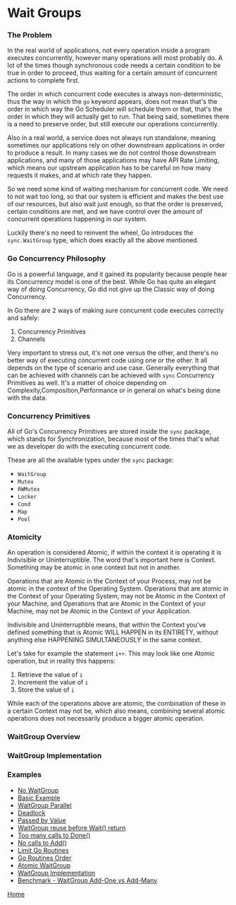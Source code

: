 # Wait Groups

### The Problem

In the real world of applications, not every operation inside a program executes concurrently,
however many operations will most probably do. A lot of the times though synchronous code
needs a certain condition to be true in order to proceed, thus waiting for a certain amount
of concurrent actions to complete first.

The order in which concurrent code executes is always non-deterministic, thus the way in which
the `go` keyword appears, does not mean that's the order in which way the Go Scheduler will
schedule them or that, that's the order in which they will actually get to run.
That being said, sometimes there is a need to preserve order, but still execute our
operations concurrently.

Also in a real world, a service does not always run standalone, meaning sometimes our applications
rely on other downstream applications in order to produce a result. In many cases we do not control
those downstream applications, and many of those applications may have API Rate Limiting, which means
our upstream application has to be careful on how many requests it makes, and at which rate they happen.

So we need some kind of waiting mechanism for concurrent code. We need to not wait too long,
so that our system is efficient and makes the best use of our resources, but also wait just enough,
so that the order is preserved, certain conditions are met, and we have control over
the amount of concurrent operations happening in our system.

Luckily there's no need to reinvent the wheel, Go introduces the `sync.WaitGroup` type,
which does exactly all the above mentioned.

### Go Concurrency Philosophy

Go is a powerful language, and it gained its popularity because people hear
its Concurrency model is one of the best. While Go has quite an elegant way
of doing Concurrency, Go did not give up the Classic way of doing Concurrency.

In Go there are 2 ways of making sure concurrent code executes correctly and safely:

1. Concurrency Primitives
2. Channels

Very important to stress out, it's not one versus the other, and there's no better
way of executing concurrent code using one or the other. It all depends on the
type of scenario and use case. Generally everything that can be achieved with channels
can be achieved with `sync` Concurrency Primitives as well. It's a matter of choice depending on
Complexity,Composition,Performance or in general on what's being done with the data.

### Concurrency Primitives

All of Go's Concurrency Primitives are stored inside the `sync` package, which stands for
Synchronization, because most of the times that's what we as developer do with the
executing concurrent code.

These are all the available types under the `sync` package:

- `WaitGroup`
- `Mutex`
- `RWMutex`
- `Locker`
- `Cond`
- `Map`
- `Pool`

### Atomicity

An operation is considered Atomic, if within the context it is operating it is Indivisible or Uninterruptible.
The word that's important here is Context. Something may be atomic in one context but not in another.

Operations that are Atomic in the Context of your Process, may not be atomic in the context of the Operating System.
Operations that are atomic in the Context of your Operating System, may not be Atomic in the Context of your Machine,
and Operations that are Atomic in the Context of your Machine, may not be Atomic in the Context of your Application.

Indivisible and Uninterruptible means, that within the Context you've defined something that is Atomic
WILL HAPPEN in its ENTIRETY, without anything else HAPPENING SIMULTANEOUSLY in the same context.

Let's take for example the statement `i++`. This may look like one Atomic operation, but in reality this happens:

1. Retrieve the value of `i`
2. Increment the value of `i`
3. Store the value of `i`

While each of the operations above are atomic, the combination of these in a certain Context may not be,
which also means, combining several atomic operations does not necessarily produce a bigger atomic operation.

### WaitGroup Overview

### WaitGroup Implementation

### Examples

- [No WaitGroup](https://github.com/golang-basics/concurrency/blob/master/waitgroups/no-waitgroup/main.go)
- [Basic Example](https://github.com/golang-basics/concurrency/blob/master/waitgroups/basic/main.go)
- [WaitGroup Parallel](https://github.com/golang-basics/concurrency/blob/master/waitgroups/waitgroup-parallel/main.go)
- [Deadlock](https://github.com/golang-basics/concurrency/blob/master/waitgroups/deadlock/main.go)
- [Passed by Value](https://github.com/golang-basics/concurrency/blob/master/waitgroups/passed-by-value/main.go)
- [WaitGroup reuse before Wait() return](https://github.com/golang-basics/concurrency/blob/master/waitgroups/wg-reuse/main.go)
- [Too many calls to Done()](https://github.com/golang-basics/concurrency/blob/master/waitgroups/done-too-many-times/main.go)
- [No calls to Add()](https://github.com/golang-basics/concurrency/blob/master/waitgroups/no-add/main.go)
- [Limit Go Routines](https://github.com/golang-basics/concurrency/blob/master/waitgroups/limit-goroutines/main.go)
- [Go Routines Order](https://github.com/golang-basics/concurrency/blob/master/waitgroups/goroutines-order/main.go)
- [Atomic WaitGroup](https://github.com/golang-basics/concurrency/blob/master/waitgroups/atomic-waitgroup/main.go)
- [WaitGroup Implementation](https://github.com/golang-basics/concurrency/blob/master/waitgroups/waitgroup-implementation/main.go)
- [Benchmark - WaitGroup Add-One vs Add-Many](https://github.com/golang-basics/concurrency/blob/master/waitgroups/benchmarks/add1_vs_addmany_test.go)

[Home](https://github.com/golang-basics/concurrency)
